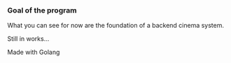 ### Goal of the program

What you can see for now are the foundation of a backend cinema system.

Still in works...

Made with Golang